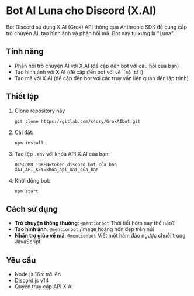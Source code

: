 # Bot AI Luna cho Discord (X.AI)

Bot Discord sử dụng X.AI (Grok) API thông qua Anthropic SDK để cung cấp trò chuyện AI, tạo hình ảnh và phản hồi mã. Bot này tự xưng là "Luna".

## Tính năng

- Phản hồi trò chuyện AI với X.AI (đề cập đến bot với câu hỏi của bạn)
- Tạo hình ảnh với X.AI (đề cập đến bot với `vẽ [mô tả]`)
- Tạo mã với X.AI (đề cập đến bot với các truy vấn liên quan đến lập trình)

## Thiết lập

1. Clone repository này
   ```
   git clone https://gitlab.com/s4ory/GrokAIbot.git
   ```
2. Cài đặt:
   ```
   npm install
   ```
3. Tạo tệp `.env` với khóa API X.AI của bạn:
   ```
   DISCORD_TOKEN=token_discord_bot_của_bạn
   XAI_API_KEY=khóa_api_xai_của_bạn
   ```
4. Khởi động bot:
   ```
   npm start
   ```

## Cách sử dụng

- **Trò chuyện thông thường**: `@mentionbot` Thời tiết hôm nay thế nào?
- **Tạo hình ảnh**: `@mentionbot` /image hoàng hôn đẹp trên núi
- **Nhận trợ giúp về mã**: `@mentionbot` Viết một hàm đảo ngược chuỗi trong JavaScript

## Yêu cầu

- Node.js 16.x trở lên
- Discord.js v14
- Quyền truy cập API X.AI
